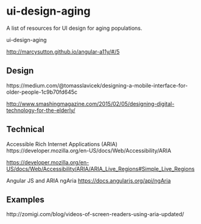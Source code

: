 # ui-design-aging
A list of resources for UI design for aging populations.

 ui-design-aging
 
 
 
 
 http://marcysutton.github.io/angular-a11y/#/5
 
 
<h2>Design</h2>
https://medium.com/@tomasslavicek/designing-a-mobile-interface-for-older-people-1c9b70fd645c

http://www.smashingmagazine.com/2015/02/05/designing-digital-technology-for-the-elderly/

<h2>Technical</h2>
Accessible Rich Internet Applications (ARIA) 
https://developer.mozilla.org/en-US/docs/Web/Accessibility/ARIA

https://developer.mozilla.org/en-US/docs/Web/Accessibility/ARIA/ARIA_Live_Regions#Simple_Live_Regions


Angular JS and ARIA ngAria
https://docs.angularjs.org/api/ngAria

<h2>Examples</h2>
http://zomigi.com/blog/videos-of-screen-readers-using-aria-updated/
